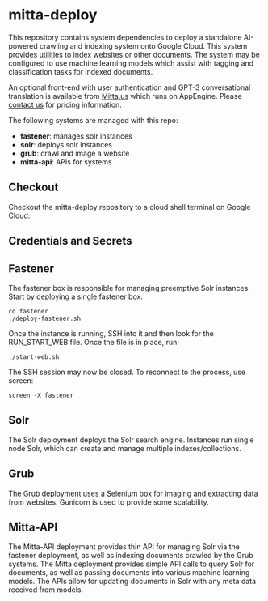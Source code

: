 # mitta-deploy
This repository contains system dependencies to deploy a standalone AI-powered crawling and indexing system onto Google Cloud. This system provides utilities to index websites or other documents. The system may be configured to use machine learning models which assist with tagging and classification tasks for indexed documents.

An optional front-end with user authentication and GPT-3 conversational translation is available from [Mitta.us](https://mitta.us/) which runs on AppEngine. Please [contact us](https://mitta.us/onpremise) for pricing information.

The following systems are managed with this repo:

- **fastener**: manages solr instances
- **solr**: deploys solr instances
- **grub**: crawl and image a website
- **mitta-api**: APIs for systems

## Checkout
Checkout the mitta-deploy repository to a cloud shell terminal on Google Cloud:

## Credentials and Secrets


## Fastener
The fastener box is responsible for managing preemptive Solr instances. Start by deploying a single fastener box:

```
cd fastener
./deploy-fastener.sh
```

Once the instance is running, SSH into it and then look for the RUN_START_WEB file. Once the file is in place, run:

```
./start-web.sh
```

The SSH session may now be closed. To reconnect to the process, use screen:

```
screen -X fastener
```

## Solr
The Solr deployment deploys the Solr search engine. Instances run single node Solr, which can create and manage multiple indexes/collections.

## Grub
The Grub deployment uses a Selenium box for imaging and extracting data from websites. Gunicorn is used to provide some scalability.

## Mitta-API
The Mitta-API deployment provides thin API for managing Solr via the fastener deployment, as well as indexing documents crawled by the Grub systems. The Mitta deployment provides simple API calls to query Solr for documents, as well as passing documents into various machine learning models. The APIs allow for updating documents in Solr with any meta data received from models.

